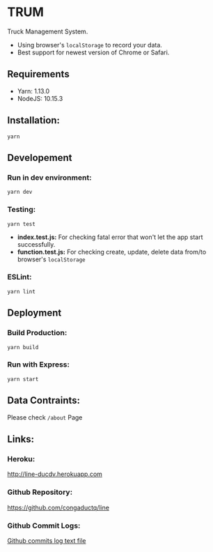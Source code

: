 # TRUM
Truck Management System.
* Using browser's `localStorage` to record your data.
* Best support for newest version of Chrome or Safari.

## Requirements
* Yarn: 1.13.0
* NodeJS: 10.15.3

## Installation:
```
yarn
```

## Developement
### Run in dev environment:
```
yarn dev
```
### Testing:
```
yarn test
```
* **index.test.js:** For checking fatal error that won't let the app start successfully.
* **function.test.js:** For checking create, update, delete data from/to browser's `localStorage`

### ESLint:
```
yarn lint
```

## Deployment
### Build Production:
```
yarn build
```

### Run with Express:
```
yarn start
```

## Data Contraints:
Please check `/about` Page

## Links:

### Heroku:
http://line-ducdv.herokuapp.com

### Github Repository:
https://github.com/congaductq/line

### Github Commit Logs:
[Github commits log text file](/commits.txt)
